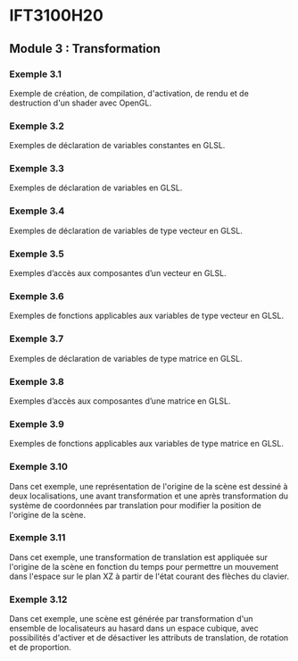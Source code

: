 # IFT3100H20

## Module 3 : Transformation

### Exemple 3.1

Exemple de création, de compilation, d'activation, de rendu et de destruction d'un shader avec OpenGL.

### Exemple 3.2

Exemples de déclaration de variables constantes en GLSL.

### Exemple 3.3

Exemples de déclaration de variables en GLSL.

### Exemple 3.4

Exemples de déclaration de variables de type vecteur en GLSL.

### Exemple 3.5

Exemples d’accès aux composantes d’un vecteur en GLSL.

### Exemple 3.6

Exemples de fonctions applicables aux variables de type vecteur en GLSL.

### Exemple 3.7

Exemples de déclaration de variables de type matrice en GLSL.

### Exemple 3.8

Exemples d’accès aux composantes d’une matrice en GLSL.

### Exemple 3.9

Exemples de fonctions applicables aux variables de type matrice en GLSL.

### Exemple 3.10

Dans cet exemple, une représentation de l'origine de la scène est dessiné à deux localisations, une avant transformation et une après transformation du système de coordonnées par translation pour modifier la position de l'origine de la scène.

### Exemple 3.11

Dans cet exemple, une transformation de translation est appliquée sur l'origine de la scène en fonction du temps pour permettre un mouvement dans l'espace sur le plan XZ à partir de l'état courant des flèches du clavier.

### Exemple 3.12

Dans cet exemple, une scène est générée par transformation d'un ensemble de localisateurs au hasard dans un espace cubique, avec possibilités d'activer et de désactiver les attributs de translation, de rotation et de proportion.

